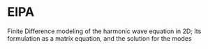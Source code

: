 # EIPA
Finite Difference modeling of the harmonic wave equation in 2D; 
Its formulation as a matrix equation, and the solution for the modes
